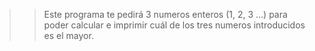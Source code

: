 >> Este programa te pedirá 3 numeros enteros (1, 2, 3 ...) para poder calcular e imprimir cuál de los tres numeros introducidos es el mayor.
